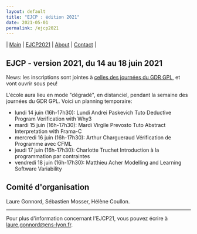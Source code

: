 ```yaml
---
layout: default
title: "EJCP : édition 2021"
date: 2021-05-01
permalink: /ejcp2021
---
```


| [Main](./index) | [EJCP2021](./ejcp2021) | [About](./about) | [Contact](./contact) |



## EJCP - version 2021, du 14 au 18 juin 2021

News: les inscriptions sont jointes à [celles des journées du GDR GPL](https://gdr-gpl-2021.sciencesconf.org/), et vont ouvrir sous peu! 

L'école aura lieu en mode "dégradé", en distanciel, pendant la semaine des journées du GDR GPL. Voici un planning temporaire: 
* lundi 14 juin (16h-17h30): Lundi Andrei Paskevich Tuto Deductive Program Verification with Why3
* mardi 15 juin (16h-17h30): Mardi Virgile Prevosto Tuto Abstract Interpretation with Frama-C 
* mercredi 16 juin (16h-17h30): Arthur Chargueraud Vérification de Programme avec CFML
* jeudi 17 juin (16h-17h30): Charlotte Truchet Introduction à la programmation par contraintes
* vendredi 18 juin (16h-17h30): Matthieu Acher Modelling and Learning Software Variability


## Comité d'organisation

Laure Gonnord, Sébastien Mosser, Hélène Coullon.

---
Pour plus d'information concernant l'EJCP21, vous pouvez écrire à
 [laure.gonnord@ens-lyon.fr](mailto:laure.gonnord@ens-lyon.fr).
